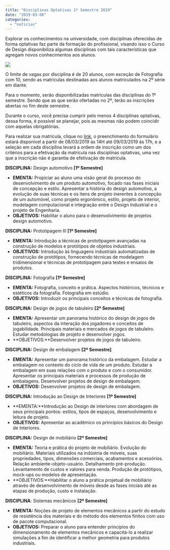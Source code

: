 ```yaml
---
title: "Disciplinas Optativas 1º Semestre 2019"
date: "2019-03-08"
categories: 
  - "noticias"
---
```



Explorar os conhecimentos na universidade, com disciplinas oferecidas de forma optativas faz parte da formação do profissional, visando isso o Curso de Design disponibiliza algumas disciplinas com tais características que agregam novos conhecimentos aos alunos.

<!--more-->

![](/img/antigo/2019/03/463366-PFPEV4-320-1-632x422.jpg)

O limite de vagas por disciplina é de 20 alunos, com exceção de Fotografia com 10, sendo as matrículas destinadas aos alunos matriculados na 2º série em diante.

Para o momento, serão disponibilizadas matrículas das disciplinas do 1º semestre. Sendo que as que serão ofertadas no 2º, terão as inscrições abertas no fim deste semestre.

Durante o curso, você precisa cumprir pelo menos 4 disciplinas optativas, dessa forma, é possível se planejar, pois as mesmas não podem coincidir com aquelas obrigatórias.

Para realizar sua matrícula, clique no [link](https://docs.google.com/forms/d/e/1FAIpQLSdKE2leafu-XbxT3xg_alP8ldfD4wOgrDagbBJ7pU7oMwAD7g/closedform), o preenchimento do formulário estará disponível a partir de 08/03/2019 às 14H até 09/03/2019 às 17h, e a seleção em cada disciplina levará a ordem de inscrição como um dos critérios para a efetivação da matrícula nas disciplinas optativas, uma vez que a inscrição não é garantia de efetivação de matrícula.

**DISCIPLINA:** Design automotivo **\[1º Semestre\]**

- **EMENTA:** Propiciar ao aluno uma visão geral do processo do desenvolvimento de um produto automotivo, focado nas fases iniciais de concepção e estilo. Apresentar a história do design automotivo, a evolução de suas técnicas e os itens de projeto inerentes à concepção de um automóvel, como projeto ergonômico, estilo, projeto de interior, modelagem computacional e integração entre o Design Industrial e o projeto de Engenharia.
- **OBJETIVOS:** Habilitar o aluno para o desenvolvimento de projetos design automotivo.

**DISCIPLINA:** Prototipagem III **\[1º Semestre\]**

- **EMENTA:** Introdução a técnicas de prototipagem avançadas na construção de modelos e protótipos de objetos industriais.
- **OBJETIVOS:** Introdução às linguagens industriais automatizadas de construção de protótipos, fornecendo técnicas de modelagem tridimensional e técnicas de prototipagem para testes e ensaios de produtos.

**DISCIPLINA:** Fotografia **\[1º Semestre\]**

- **EMENTA:** Fotografia, conceito e prática. Aspectos históricos, técnicos e estéticos da fotografia. Fotografia em estúdio.
- **OBJETIVOS:** Introduzir os principais conceitos e técnicas de fotografia.

**DISCIPLINA:** Design de jogos de tabuleiro **\[2º Semestre\]**

- **EMENTA:** Apresentar um panorama histórico do design de jogos de tabuleiro, aspectos da interação dos jogadores e conceitos de jogabilidade. Principais materiais e mercados de jogos de tabuleiro. Estudar metodologias de projeto e desenvolver jogos.
- **OBJETIVOS:**Desenvolver projetos de jogos de tabuleiro.

**DISCIPLINA:** Design de embalagem **\[2º Semestre\]**

- **EMENTA:** Apresentar um panorama histórico da embalagem. Estudar a embalagem no contexto do ciclo de vida de um produto. Estudar a embalagem em suas relações com o produto e com o consumidor. Apresentar os principais materiais e processos de produção de embalagens. Desenvolver projetos de design de embalagem.
- **OBJETIVOS:** Desenvolver projetos de design de embalagem.

**DISCIPLINA:** Introdução ao Design de Interiores **\[1º Semestre\]**

- **EMENTA:**Introdução ao Design de interiores com abordagem de seus principais pontos: estilos, tipos de espaços, desenvolvimento e leitura de projeto.
- **OBJETIVOS:** Apresentar ao acadêmico os princípios básicos do Design de Interiores.

**DISCIPLINA:** Design de mobiliário **\[2º Semestre\]**

- **EMENTA:** Teoria e prática do projeto de mobiliário. Evolução do mobiliário. Materiais utilizados na indústria de móveis, suas propriedades, tipos, dimensões comerciais, acabamentos e acessórios. Relação ambiente-objeto-usuário. Detalhamento pré-produção. Levantamento de custos e valores para venda. Produção de protótipos, mock-ups ou modelos de apresentação.
- **OBJETIVOS:**Habilitar o aluno a prática projetual de mobiliário através de desenvolvimento de móveis desde as fases iniciais até as etapas de produção, custo e instalação.

**DISCIPLINA**: Sistemas mecânicos **\[2º Semestre\]**

- **EMENTA:** Noções de projeto de elementos mecânicos a partir do estudo de resistência dos materiais e do método dos elementos finitos com uso de pacote computacional.
- **OBJETIVOS:** Preparar o aluno para entender princípios do dimensionamento de elementos mecânicos e capacitá-lo a realizar simulações a fim de identificar a melhor geometria para produtos industriais.
